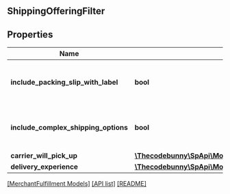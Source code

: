 ## ShippingOfferingFilter

## Properties

Name | Type | Description | Notes
------------ | ------------- | ------------- | -------------
**include_packing_slip_with_label** | **bool** | When true, include a packing slip with the label. | [optional]
**include_complex_shipping_options** | **bool** | When true, include complex shipping options. | [optional]
**carrier_will_pick_up** | [**\Thecodebunny\SpApi\Model\MerchantFulfillment\CarrierWillPickUpOption**](CarrierWillPickUpOption.md) |  | [optional]
**delivery_experience** | [**\Thecodebunny\SpApi\Model\MerchantFulfillment\DeliveryExperienceOption**](DeliveryExperienceOption.md) |  | [optional]

[[MerchantFulfillment Models]](../) [[API list]](../../Api) [[README]](../../../README.md)
